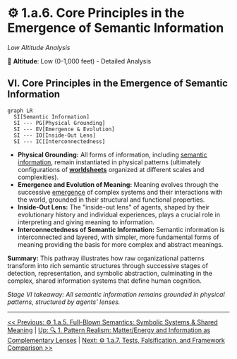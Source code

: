 # ⚙️ 1.a.6. Core Principles in the Emergence of Semantic Information
<!-- markdownlint-disable MD036 -->
*Low Altitude Analysis*
<!-- markdownlint-enable MD036 -->

📍 **Altitude**: Low (0-1,000 feet) - Detailed Analysis

## VI. Core Principles in the Emergence of Semantic Information

```mermaid
graph LR
  SI[Semantic Information] 
  SI --- PG[Physical Grounding]
  SI --- EV[Emergence & Evolution]
  SI --- IO[Inside-Out Lens]
  SI --- IC[Interconnectedness]
```

- **Physical Grounding:** All forms of information, including [semantic information](../../glossary/S.md#semantic-information), remain instantiated in physical patterns (ultimately configurations of **[worldsheets](../../glossary/W.md#worldsheet)** organized at different scales and complexities).
- **Emergence and Evolution of Meaning:** Meaning evolves through the successive [emergence](../../glossary/E.md#emergence) of complex systems and their interactions with the world, grounded in their structural and functional properties.
- **Inside-Out Lens:** The "inside-out lens" of agents, shaped by their evolutionary history and individual experiences, plays a crucial role in interpreting and giving meaning to information.
- **Interconnectedness of Semantic Information:** Semantic information is interconnected and layered, with simpler, more fundamental forms of meaning providing the basis for more complex and abstract meanings.

**Summary:** This pathway illustrates how raw organizational patterns transform into rich semantic structures through successive stages of detection, representation, and symbolic abstraction, culminating in the complex, shared information systems that define human cognition.

*Stage VI takeaway: All semantic information remains grounded in physical patterns, structured by agents' lenses.*

---
[<< Previous: ⚙️ 1.a.5. Full-Blown Semantics: Symbolic Systems & Shared Meaning](1a5-full-semantics.md) | [Up: 🔍 1. Pattern Realism: Matter/Energy and Information as Complementary Lenses](../1-pattern-realism.md) | [Next: ⚙️ 1.a.7. Tests, Falsification, and Framework Comparison >>](1a7-tests-comparisons.md)
